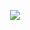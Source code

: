<p align="center">
  <a href="https://github.com/app-warden">
    <img src="https://cdn.discordapp.com/attachments/1110520740379361402/1236022440317157540/warden_bg.png?ex=66367f19&is=66352d99&hm=a2007a29080e3fd793cd2f82c3788e3d56372cd7e1cba71ce3705cca97091211&" />
  </a>
</p>
